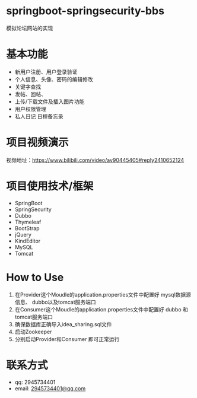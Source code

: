 # springboot-springsecurity-bbs
模拟论坛网站的实现

# 基本功能
* 新用户注册、用户登录验证
*  个人信息、头像、密码的编辑修改
*  关键字查找
*  发帖、回帖、
*  上传/下载文件及插入图片功能
*  用户权限管理
*  私人日记 日程备忘录

# 项目视频演示
  视频地址：https://www.bilibili.com/video/av90445405#reply2410652124
  
# 项目使用技术/框架
* SpringBoot
* SpringSecurity
* Dubbo
* Thymeleaf
*	BootStrap
* jQuery
* KindEditor
* MySQL
* Tomcat

# How to Use
 1. 在Provider这个Moudle的application.properties文件中配置好 mysql数据源信息、 dubbo以及tomcat服务端口
 2. 在Consumer这个Moudle的application.properties文件中配置好  dubbo 和 tomcat服务端口
 3. 确保数据库正确导入idea_sharing.sql文件
 4. 启动Zookeeper
 5. 分别启动Provider和Consumer 即可正常运行
 
 # 联系方式
 * qq: 2945734401
 * email: 2945734401@qq.com


